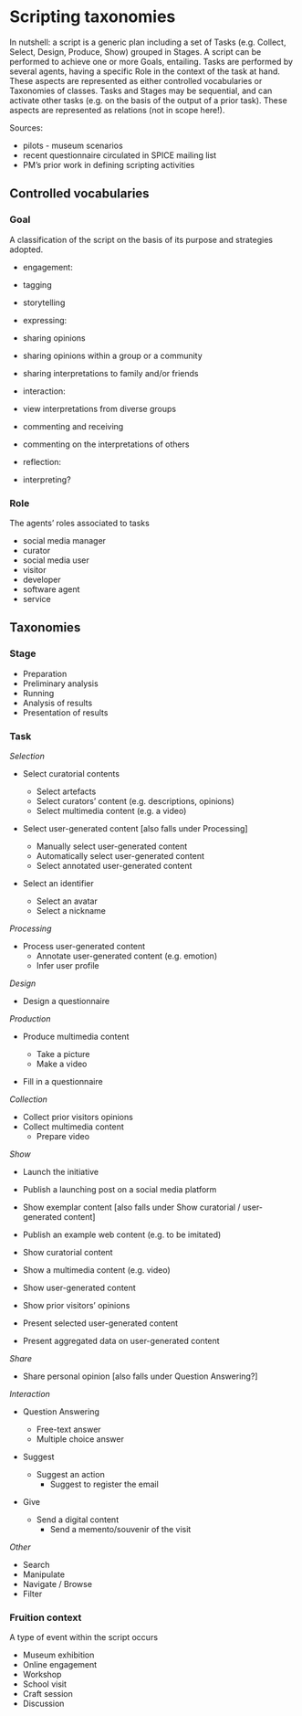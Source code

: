 # Scripting taxonomies

In nutshell: a script is a generic plan including a set of Tasks (e.g. Collect, Select, Design, Produce, Show) grouped in Stages. A script can be performed to achieve one or more Goals, entailing. Tasks are performed by several agents, having a specific Role in the context of the task at hand. These aspects are represented as either controlled vocabularies or Taxonomies of classes.
Tasks and Stages may be sequential, and can activate other tasks (e.g. on the basis of the output of a prior task). These aspects are represented as relations (not in scope here!).

Sources:

 * pilots - museum scenarios
 * recent questionnaire circulated in SPICE mailing list
 * PM’s prior work in defining scripting activities

## Controlled vocabularies

### Goal
A classification of the script on the basis of its purpose and strategies adopted.

 * engagement:
  * tagging
  * storytelling

 * expressing:
  * sharing opinions
  * sharing opinions within a group or a community
  * sharing interpretations to family and/or friends

 * interaction:
  * view interpretations from diverse groups
  * commenting and receiving
  * commenting on the interpretations of others

 * reflection:
  * interpreting?

### Role

The agents’ roles associated to tasks

 * social media manager
 * curator
 * social media user
 * visitor
 * developer
 * software agent
 * service

## Taxonomies

### Stage
 * Preparation
 * Preliminary analysis
 * Running
 * Analysis of results
 * Presentation of results

### Task

*Selection*

 * Select curatorial contents
      * Select artefacts
      * Select curators’ content (e.g. descriptions, opinions)
      * Select multimedia content (e.g. a video)

 * Select user-generated content [also falls under Processing]
      * Manually select user-generated content
      * Automatically select user-generated content
      * Select annotated user-generated content

 * Select an identifier
      * Select an avatar
      * Select a nickname

*Processing*

 * Process user-generated content
      * Annotate user-generated content (e.g. emotion)
      * Infer user profile

*Design*

 * Design a questionnaire

*Production*

 * Produce multimedia content
    * Take a picture
    * Make a video

 * Fill in a questionnaire

*Collection*

 * Collect prior visitors opinions
 * Collect multimedia content
    * Prepare video

*Show*

 * Launch the initiative
  * Publish a launching post on a social media platform

 * Show exemplar content [also falls under Show curatorial / user-generated content]
  * Publish an example web content (e.g. to be imitated)  

 * Show curatorial content
  * Show a multimedia content (e.g. video)

 * Show user-generated content
  * Show prior visitors’ opinions
  * Present selected user-generated content
  * Present aggregated data on user-generated content

*Share*

 * Share personal opinion [also falls under Question Answering?]

*Interaction*

 * Question Answering
    * Free-text answer
    * Multiple choice answer

 * Suggest
    * Suggest an action
        * Suggest to register the email

 * Give
    * Send a digital content
        * Send a memento/souvenir of the visit

*Other*

 * Search
 * Manipulate
 * Navigate / Browse
 * Filter

### Fruition context
A type of event within the script occurs

 * Museum exhibition
 * Online engagement
 * Workshop
 * School visit
 * Craft session
 * Discussion
